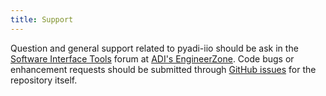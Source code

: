 ```yaml
---
title: Support
---
```


Question and general support related to pyadi-iio should be ask in the
[Software Interface Tools](https://ez.analog.com/sw-interface-tools/)
forum at [ADI\'s EngineerZone](https://ez.analog.com). Code bugs or
enhancement requests should be submitted through [GitHub
issues](https://github.com/analogdevicesinc/pyadi-iio/issues) for the
repository itself.
